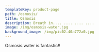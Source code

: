 ```yaml
---
templateKey: product-page
path: /osmosis/
title: Osmosis
description: Breath in.... .... .... ....
image: /img/osmosis-water.jpg
background_image: /img/pic02.40a772a0.jpg
---
```

Osmosis water is fantastic!!
